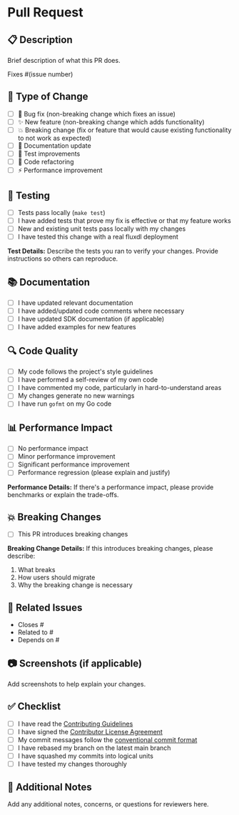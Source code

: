 # Pull Request

## 📋 Description

Brief description of what this PR does.

Fixes #(issue number)

## 🔄 Type of Change

- [ ] 🐛 Bug fix (non-breaking change which fixes an issue)
- [ ] ✨ New feature (non-breaking change which adds functionality)
- [ ] 💥 Breaking change (fix or feature that would cause existing functionality to not work as expected)
- [ ] 📝 Documentation update
- [ ] 🧪 Test improvements
- [ ] 🔧 Code refactoring
- [ ] ⚡ Performance improvement

## 🧪 Testing

- [ ] Tests pass locally (`make test`)
- [ ] I have added tests that prove my fix is effective or that my feature works
- [ ] New and existing unit tests pass locally with my changes
- [ ] I have tested this change with a real fluxdl deployment

**Test Details:**
Describe the tests you ran to verify your changes. Provide instructions so others can reproduce.

## 📚 Documentation

- [ ] I have updated relevant documentation
- [ ] I have added/updated code comments where necessary
- [ ] I have updated SDK documentation (if applicable)
- [ ] I have added examples for new features

## 🔍 Code Quality

- [ ] My code follows the project's style guidelines
- [ ] I have performed a self-review of my own code
- [ ] I have commented my code, particularly in hard-to-understand areas
- [ ] My changes generate no new warnings
- [ ] I have run `gofmt` on my Go code

## 📊 Performance Impact

- [ ] No performance impact
- [ ] Minor performance improvement
- [ ] Significant performance improvement
- [ ] Performance regression (please explain and justify)

**Performance Details:**
If there's a performance impact, please provide benchmarks or explain the trade-offs.

## 💥 Breaking Changes

- [ ] This PR introduces breaking changes

**Breaking Change Details:**
If this introduces breaking changes, please describe:
1. What breaks
2. How users should migrate
3. Why the breaking change is necessary

## 🔗 Related Issues

- Closes #
- Related to #
- Depends on #

## 📷 Screenshots (if applicable)

Add screenshots to help explain your changes.

## ✅ Checklist

- [ ] I have read the [Contributing Guidelines](CONTRIBUTING.md)
- [ ] I have signed the [Contributor License Agreement](https://cla-assistant.io/skshohagmiah/fluxdl)
- [ ] My commit messages follow the [conventional commit format](https://www.conventionalcommits.org/)
- [ ] I have rebased my branch on the latest main branch
- [ ] I have squashed my commits into logical units
- [ ] I have tested my changes thoroughly

## 📝 Additional Notes

Add any additional notes, concerns, or questions for reviewers here.
